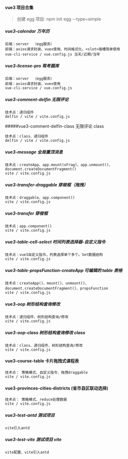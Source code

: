 #### vue3 项目合集

> 创建 egg 项目: npm init egg --type=simple

##### vue3-calendar 万年历

```
后端：server  （egg服务）
前端：axios请求封装、vuex使用、时间格式化、<slot>插槽简单使用
vue-cli-service / vue.config.js 当天/近期/当年
```

##### vue3-license-pro 驾考题库

```
后端：server  （egg服务）
前端：axios请求封装、vuex使用
vue-cli-service / vue.config.js
```

##### vue3-comment-delfin 无限评论

```
技术点：递归组件
delfin / vite / vite.config.js
```

#####vue3-comment-delfin-class 无限评论 class

```
技术点：class、递归组件
delfin / vite / vite.config.js
```

##### vue3-message 全局置顶消息

```
技术点：createApp、app.mount(oFrag)、app.unmount()、document.createDocumentFragment()
vite / vite.config.js
```

##### vue3-transfer-draggable 穿梭框（拖拽）

```
技术点：draggable、app.component()
vite / vite.config.js
```

##### vue3-transfer 穿梭框

```
技术点：app.component()
vite / vite.config.js
```

##### vue3-table-cell-select 时间列表选择器-自定义指令

```
技术点：vue3自定义指令，列表选择单个多个。Set数据结构
vite / vite.config.js
```

##### vue3-table-propsFunction-createApp 可编辑的 table 表格

```
技术点：createApp()、mount()、unmount()、document.createDocumentFragment()、propsFunction
vite / vite.config.js
```

##### vue3-oop 树形结构查询修改

```
技术点：递归组件、树形结构查询/修改
vite / vite.config.js
```

##### vue3-oop-class 树形结构查询修改 class

```
技术点：class、递归组件、树形结构查询/修改
vite / vite.config.js
```

#### vue3-course-table 卡片拖拽式课程表

```
技术点： 策略模式、自定义指令、拖拽draggable
vite / vite.config.js
```

#### vue3-provinces-cities-districts (省市县区联动选择)

```
技术点： 策略模式、reduce处理数据
vite / vite.config.js
```

##### vue3-test-antd 测试项目

```
vite引入antd
```

##### vue3-test-vite 测试项目 vite

```
vite配置、vite引入antd
```

